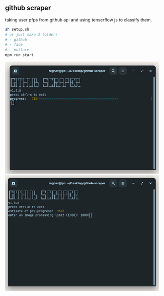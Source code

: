 ## github scraper

taking user pfps from github api and using tenserflow js to classify them.

```bash
sh setup.sh
# or just make 3 folders
# - github
# - face
# - notface
npm run start
```

![](./imgs/ss.png)
![](./imgs/ss2.png)

